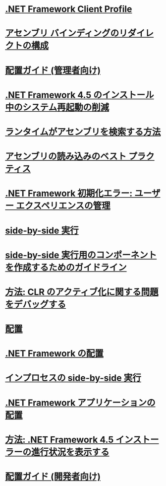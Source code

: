 # [.NET Framework Client Profile](client-profile.md)
# [アセンブリ バインディングのリダイレクトの構成](configuring-assembly-binding-redirection.md)
# [配置ガイド (管理者向け)](guide-for-administrators.md)
# [.NET Framework 4.5 のインストール中のシステム再起動の削減](reducing-system-restarts.md)
# [ランタイムがアセンブリを検索する方法](how-the-runtime-locates-assemblies.md)
# [アセンブリの読み込みのベスト プラクティス](best-practices-for-assembly-loading.md)
# [.NET Framework 初期化エラー: ユーザー エクスペリエンスの管理](initialization-errors-managing-the-user-experience.md)
# [side-by-side 実行](side-by-side-execution.md)
# [side-by-side 実行用のコンポーネントを作成するためのガイドライン](guidelines-for-creating-components-for-side-by-side-execution.md)
# [方法: CLR のアクティブ化に関する問題をデバッグする](how-to-debug-clr-activation-issues.md)
# [配置](net-framework-and-applications.md)
# [.NET Framework の配置](index.md)
# [インプロセスの side-by-side 実行](in-process-side-by-side-execution.md)
# [.NET Framework アプリケーションの配置](net-framework-applications.md)
# [方法: .NET Framework 4.5 インストーラーの進行状況を表示する](how-to-get-progress-from-the-dotnet-installer.md)
# [配置ガイド (開発者向け)](deployment-guide-for-developers.md)
